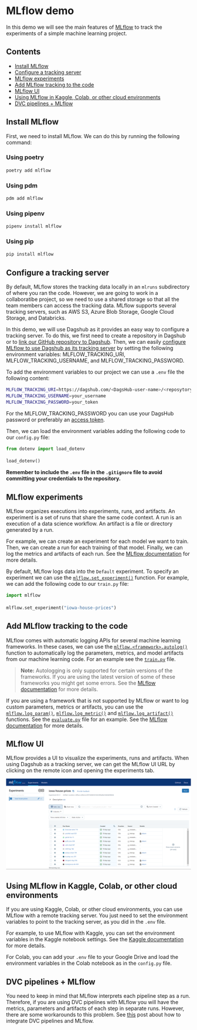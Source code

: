 # MLflow demo <!-- omit in toc -->
In this demo we will see the main features of [MLflow](https://mlflow.org/) to track the experiments of a simple machine
learning project.

## Contents <!-- omit in toc -->
- [Install MLflow](#install-mlflow)
- [Configure a tracking server](#configure-a-tracking-server)
- [MLflow experiments](#mlflow-experiments)
- [Add MLflow tracking to the code](#add-mlflow-tracking-to-the-code)
- [MLflow UI](#mlflow-ui)
- [Using MLflow in Kaggle, Colab, or other cloud environments](#using-mlflow-in-kaggle-colab-or-other-cloud-environments)
- [DVC pipelines + MLflow](#dvc-pipelines--mlflow)


## Install MLflow
First, we need to install MLflow. We can do this by running the following command:

### Using poetry <!-- omit in toc -->
```bash
poetry add mlflow
```

### Using pdm <!-- omit in toc -->
```bash
pdm add mlflow
```

### Using pipenv <!-- omit in toc -->

```bash
pipenv install mlflow
```

### Using pip <!-- omit in toc -->
```bash
pip install mlflow
```

## Configure a tracking server
By default, MLflow stores the tracking data locally in an `mlruns` subdirectory of where you ran the code. However, we are going to work in a collaboratibe project, so we need to use a shared storage so that all the team members can access the tracking data. MLflow supports several tracking servers, such as AWS S3, Azure Blob Storage, Google Cloud Storage, and Databricks.

In this demo, we will use Dagshub  as it provides an easy
way to configure a tracking server. To do this, we first need to create a
repository in Dagshub or to [link our GitHub repository to Dagshub](https://dagshub.com/docs/integration_guide/github/). Then, we can easily [configure MLflow to use Dagshub as its tracking server](https://dagshub.com/docs/integration_guide/mlflow_tracking/) by setting the following environment variables: MLFLOW_TRACKING_URI, MLFLOW_TRACKING_USERNAME, and MLFLOW_TRACKING_PASSWORD.

To add the environment variables to our project we can use a `.env` file the following content:

```bash
MLFLOW_TRACKING_URI=https://dagshub.com/<DagsHub-user-name>/<reposytory-name>.mlflow
MLFLOW_TRACKING_USERNAME=your_username
MLFLOW_TRACKING_PASSWORD=your_token
```

For the MLFLOW_TRACKING_PASSWORD you can use your DagsHub password or preferably an [access token](https://dagshub.com/user/settings/tokens).

Then, we can load the environment variables adding the following code to our `config.py` file:

```python
from dotenv import load_dotenv

load_dotenv()
```

**Remember to include the `.env` file in the `.gitignore` file to avoid committing your credentials to the repository.**

## MLflow experiments
MLflow organizes executions into experiments, runs, and artifacts. An experiment is a set of runs that share the same
code context. A run is an execution of a data science workflow. An artifact is a file or directory generated by a run.

For example, we can create an experiment for each model we want to train. Then, we can create a run for each training of
that model. Finally, we can log the metrics and artifacts of each run.
See the [MLflow documentation](https://mlflow.org/docs/latest/concepts.html#experiments) for more details.

By default, MLflow logs data into the `Default` experiment. To specify an experiment we can use the
[`mlflow.set_experiment()`](https://mlflow.org/docs/latest/python_api/mlflow.html#mlflow.set_experiment) function.
For example, we can add the following code to our `train.py` file:

```python
import mlflow

mlflow.set_experiment("iowa-house-prices")
```

## Add MLflow tracking to the code
MLflow comes with automatic logging APIs for several machine learning frameworks. In these cases, we can use the
[`mlflow.<framework>.autolog()`](https://mlflow.org/docs/latest/tracking.html#automatic-logging) function to automatically
log the parameters, metrics, and model artifacts from our machine learning code.
For an example see the [`train.py`](../src/models/train.py) file.

> **Note:** Autologging is only supported for certain versions of the frameworks. If you are using the latest version of
some of these frameworks you might get some errors.
See the [MLflow documentation](https://mlflow.org/docs/latest/tracking.html#automatic-logging) for more details.

If you are using a framework that is not supported by MLflow or want to log custom parameters, metrics or artifacts, you
can use the [`mlflow.log_param()`](https://mlflow.org/docs/latest/python_api/mlflow.html#mlflow.log_param),
[`mlflow.log_metric()`](https://mlflow.org/docs/latest/python_api/mlflow.html#mlflow.log_metric) and
[`mlflow.log_artifact()`](https://mlflow.org/docs/latest/python_api/mlflow.html#mlflow.log_artifact) functions. See the
[`evaluate.py`](../src/models/evaluate.py) file for an example.
See the [MLflow documentation](https://mlflow.org/docs/latest/tracking.html#logging-data-to-runs) for more details.

## MLflow UI
MLflow provides a UI to visualize the experiments, runs and artifacts. When using Dagshub as a tracking server, we can
get the MLflow UI URL by clicking on the remote icon and opening the experiments tab.

<p align="center">
    <img src="static/mlflow-gui.png" width="700" alt="Dagshub MLflow UI">
</p>

## Using MLflow in Kaggle, Colab, or other cloud environments
If you are using Kaggle, Colab, or other cloud environments, you can use MLflow with a remote tracking server. You just need to set the environment variables to point to the tracking server, as you did in the `.env` file.

For example, to use MLflow with Kaggle, you can set the environment variables in the Kaggle notebook settings. See the [Kaggle documentation](https://www.kaggle.com/docs/notebooks#environment-variables) for more details.

For Colab, you can add your `.env` file to your Google Drive and load the environment variables in the Colab notebook as in the `config.py` file.

## DVC pipelines + MLflow
You need to keep in mind that MLflow interprets each pipeline step as a run. Therefore, if you are using DVC pipelines
with MLflow you will have the metrics, parameters and artifacts of each step in separate runs. However, there are some
workarounds to this problem. See [this](https://www.sicara.fr/blog-technique/dvc-pipeline-runs-mlflow) post about how to
integrate DVC pipelines and MLflow.
